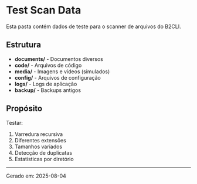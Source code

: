 # Test Scan Data

Esta pasta contém dados de teste para o scanner de arquivos do B2CLI.

## Estrutura

- **documents/** - Documentos diversos
- **code/** - Arquivos de código
- **media/** - Imagens e vídeos (simulados)
- **config/** - Arquivos de configuração
- **logs/** - Logs de aplicação
- **backup/** - Backups antigos

## Propósito

Testar:
1. Varredura recursiva
2. Diferentes extensões
3. Tamanhos variados
4. Detecção de duplicatas
5. Estatísticas por diretório

---
Gerado em: 2025-08-04